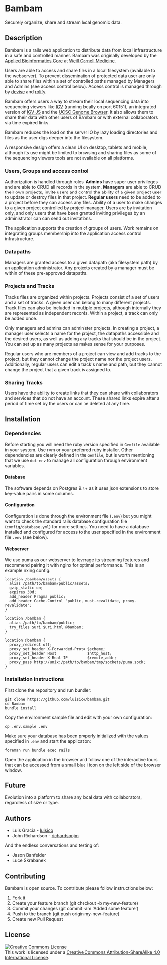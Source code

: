 # Bambam

Securely organize, share and stream local genomic data.

## Description
Bambam is a rails web application to distribute data from local infrastructure in a safe and controlled manner. Bambam was originally developed by the [Applied Bioinformatics Core](https://abc.med.cornell.edu/) at [Weill Cornell Medicine](http://weill.cornell.edu/).

Users are able to access and share files in a local filesystem (available to the webserver). To prevent dissemination of protected data user are only able to share files within a set of controlled paths managed by Managers and Admins (see access control below). Access control is managed through by [devise](https://github.com/plataformatec/devise) and [rolify](https://github.com/RolifyCommunity/rolify).

Bambam offers users a way to stream their local sequencing data into sequencing viewers like [IGV](http://www.broadinstitute.org/software/igv/home) (running locally on port 60151), an integrated version of [IGV JS](http://igv.org/web/doc/) and the [UCSC Genome Browser](https://genome.ucsc.edu/). It also allows them to share their data with other users of Bambam or with external collaborators via time expired links.

Bambam reduces the load on the server IO by lazy loading directories and files as the user digs deeper into the filesystem.

A responsive design offers a clean UI on desktop, tablets and mobile, although its use might be limited to browsing and sharing files as some of the sequencing viewers tools are not available on all platforms.

### Users, Groups and access control
Authorization is handled through roles. **Admins** have super user privileges and are able to CRUD all records in the system. **Managers** are able to CRUD their own projects, invite users and control the ability of a given project user to update or destroy files in that project. **Regular users** need to be added to a project before they can access any files. Ability of a user to make changes to a given project controlled by project manager.  Users are by invitation only, and only users that have been granted inviting privileges by an administrator can can send out invitations. 

The application supports the creation of groups of users. Work remains on integrating groups membership into the application access control infrastructure. 

### Datapaths
Managers are granted access to a given datapath (aka filesystem path) by an application administrator. Any projects created by a manager must be within of these pre-approved datapaths.

### Projects and Tracks
Tracks files are organized within projects. Projects consist of a set of users and a set of tracks. A given user can belong to many different projects.  Track files can also be included in multiple projects, although internally they are represented as independent records. Within a project, a track can only be added once.

Only managers and admins can administer projects. In creating a project, a manager user selects a name for the project, the datapaths accessible and the desired users, as well as adding any tracks that should be in the project. You can set up as many projects as makes sense for your purposes.

Regular users who are members of a project can view and add tracks to the project, but they cannot change the project name nor the project users. Additionally, regular users can edit a track's name and path, but they cannot change the project that a given track is assigned to.

### Sharing Tracks
Users have the ability to create links that they can share with collaborators and services that do not have an account. These shared links expire after a period of time set by the users or can be deleted at any time.


## Installation

### Dependencies
Before starting you will need the ruby version specified in `Gemfile` available in your system. Use rvm or your preferred ruby installer. Other dependencies are clearly defined in the `Gemfile`, but is worth mentioning that we use `dot-env` to manage all configuration through environment variables.


#### Database
The software depends on Postgres 9.4+ as it uses json extensions to store key-value pairs in some columns.

#### Configuration
Configuration is done through the environment file (`.env`) but you might want to check the standard rails database configuration file (`config/database.yml`) for more settings.
You need to have a database installed and configured for access to the user specified in the environment file `.env` (see below).

#### Webserver
We use puma as our webserver to leverage its streaming features and recommend pairing it with nginx for optimal performance. This is an example nxing config:
```
location /bambam/assets {
  alias /path/to/bambam/public/assets;
  gzip_static on;
  expires 30d;
  add_header Pragma public;
  add_header Cache-Control "public, must-revalidate, proxy-revalidate";
}

location /bambam {
  alias /path/to/bambam/public;
  try_files $uri $uri.html @bambam;
}

location @bambam {
  proxy_redirect off;
  proxy_set_header X-Forwarded-Proto $scheme;
  proxy_set_header Host              $http_host;
  proxy_set_header X-Real-IP         $remote_addr;
  proxy_pass http://unix:/path/to/bambam/tmp/sockets/puma.sock;
}
```

### Installation instructions
First clone the repository and run bundler:
```
git clone https://github.com/luisico/bambam.git
cd Bambam
bundle install
```

Copy the environment sample file and edit with your own configuration:
```
cp .env.sample .env
```

Make sure your database has been properly initialized with the values specified in `.env` and start the application:
```
foreman run bundle exec rails
```
Open the application in the browser and follow one of the interactive tours that can be accessed from a small blue i icon on the left side of the browser window.

## Future
Evolution into a platform to share any local data with collaborators, regardless of size or type.

## Authors
- Luis Gracia - [luisico](https://github.com/luisico)
- John Richardson - [richardsonjm](https://github.com/richardsonjm)

And the endless conversations and testing of:
- Jason Banfelder
- Luce Skrabanek

## Contributing
Bambam is open source. To contribute please follow instructions below:

1. Fork it
2. Create your feature branch (git checkout -b my-new-feature)
3. Commit your changes (git commit -am 'Added some feature')
4. Push to the branch (git push origin my-new-feature)
5. Create new Pull Request

## License
<a rel="license" href="http://creativecommons.org/licenses/by-sa/4.0/"><img alt="Creative Commons License" style="border-width:0" src="https://i.creativecommons.org/l/by-sa/4.0/88x31.png" /></a><br />This work is licensed under a <a rel="license" href="http://creativecommons.org/licenses/by-sa/4.0/">Creative Commons Attribution-ShareAlike 4.0 International License</a>.

